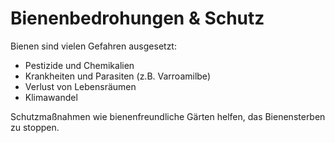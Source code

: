 # Bienenbedrohungen & Schutz

Bienen sind vielen Gefahren ausgesetzt:

- Pestizide und Chemikalien
- Krankheiten und Parasiten (z.B. Varroamilbe)
- Verlust von Lebensräumen
- Klimawandel

Schutzmaßnahmen wie bienenfreundliche Gärten helfen, das Bienensterben zu stoppen.
